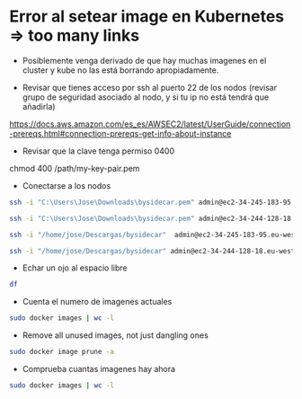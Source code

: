 # Error al setear image en Kubernetes => too many links

- Posiblemente venga derivado de que hay muchas imagenes en el cluster
y kube no las está borrando apropiadamente.

- Revisar que tienes acceso por ssh al puerto 22 de los nodos (revisar grupo de seguridad asociado al nodo, y si tu ip no está tendrá que añadirla)

https://docs.aws.amazon.com/es_es/AWSEC2/latest/UserGuide/connection-prereqs.html#connection-prereqs-get-info-about-instance

- Revisar que la clave tenga permiso 0400

chmod 400 /path/my-key-pair.pem

- Conectarse a los nodos

```bash
ssh -i "C:\Users\Jose\Downloads\bysidecar.pem" admin@ec2-34-245-183-95.eu-west-1.compute.amazonaws.com

ssh -i "C:\Users\Jose\Downloads\bysidecar.pem" admin@ec2-34-244-128-18.eu-west-1.compute.amazonaws.com
```

```bash
ssh -i "/home/jose/Descargas/bysidecar"  admin@ec2-34-245-183-95.eu-west-1.compute.amazonaws.com

ssh -i "/home/jose/Descargas/bysidecar" admin@ec2-34-244-128-18.eu-west-1.compute.amazonaws.com
```

- Echar un ojo al espacio libre

```bash
df
```

- Cuenta el numero de imagenes actuales

```bash
sudo docker images | wc -l
```

- Remove all unused images, not just dangling ones

```bash
sudo docker image prune -a 
```

- Comprueba cuantas imagenes hay ahora

```bash
sudo docker images | wc -l
```
